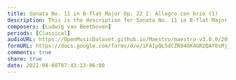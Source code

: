 ```yaml
---
title: Sonata No. 11 in B-flat Major Op. 22 I. Allegro con brio (1)
description: This is the description for Sonata No. 11 in B-flat Major Op. 22 I. Allegro con brio by Ludwig van Beethoven
composers: [Ludwig van Beethoven]
periods: [Classical]
audioURL: https://OpenMusicDataset.github.io/Maestro/maestro-v3.0.0/2015/MIDI-Unprocessed_R1_D1-1-8_mid--AUDIO-from_mp3_03_R1_2015_wav--3.midi
formURL: https://docs.google.com/forms/d/e/1FAIpQLSdCZR94OK4GR2QAY8sMjjW1Fc1v71v0hn23bCtqM0r732GMUQ/viewform
comments: true
share: true
date: 2021-08-08T07:43:13-06:00
---
```

